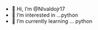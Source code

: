 - 👋 Hi, I’m @NIvaldojr17
- 👀 I’m interested in ...python  
- 🌱 I’m currently learning ... python
<!---
NIvaldojr17/NIvaldojr17 is a ✨ special ✨ repository because its `README.md` (this file) appears on your GitHub profile.
You can click the Preview link to take a look at your changes.
--->
